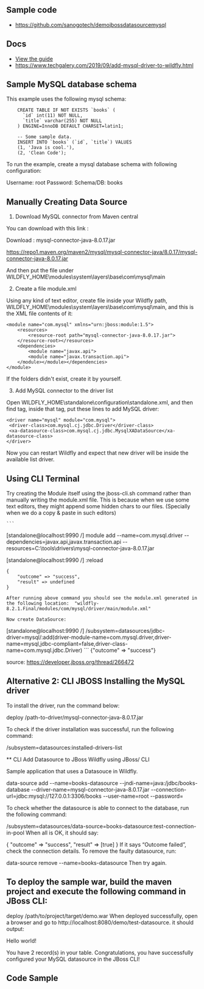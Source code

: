 
## Sample code
- https://github.com/sanogotech/demojbossdatasourcemysql


## Docs

- [View the guide](https://www.squins.com/knowledge/jboss-cli-mysql-datasource-howto/)
- https://www.techgalery.com/2019/09/add-mysql-driver-to-wildfly.html

## Sample MySQL database schema
This example uses the following mysql schema:

```
    CREATE TABLE IF NOT EXISTS `books` (
      `id` int(11) NOT NULL,
      `title` varchar(255) NOT NULL
    ) ENGINE=InnoDB DEFAULT CHARSET=latin1;

    -- Some sample data.
    INSERT INTO `books` (`id`, `title`) VALUES
    (1, 'Java is cool.'),
    (2, 'Clean Code');
```
To run the example, create a mysql database schema with following configuration:

Username: root
Password: 
Schema/DB: books


## Manually Creating Data Source

1. Download MySQL connector from Maven central

You can download with this link :

Download : mysql-connector-java-8.0.17.jar

https://repo1.maven.org/maven2/mysql/mysql-connector-java/8.0.17/mysql-connector-java-8.0.17.jar


And then put the file under WILDFLY_HOME\modules\system\layers\base\com\mysql\main

2. Create a file  module.xml

Using any kind of text editor, create file inside your Wildfly path, WILDFLY_HOME\modules\system\layers\base\com\mysql\main, and this is the XML file contents of it:

```
<module name="com.mysql" xmlns="urn:jboss:module:1.5">
    <resources>
        <resource-root path="mysql-connector-java-8.0.17.jar">
    </resource-root></resources>
    <dependencies>
        <module name="javax.api">
        <module name="javax.transaction.api">
    </module></module></dependencies>
</module>
```

If the folders didn't exist, create it by yourself.

3. Add MySQL connector to the driver list

Open WILDFLY_HOME\standalone\configuration\standalone.xml, and then find <drivers> tag, inside that tag, put these lines to add MySQL driver:

```
<driver name="mysql" module="com.mysql">
 <driver-class>com.mysql.cj.jdbc.Driver</driver-class>
 <xa-datasource-class>com.mysql.cj.jdbc.MysqlXADataSource</xa-datasource-class>
</driver>
```

Now you can restart Wildfly and expect that new driver will be inside the available list driver.

## Using CLI Terminal 

Try creating the Module itself using the   jboss-cli.sh command rather than manually writing the module.xml file. This is because when we use some text editors, they might append some hidden chars to our files. (Specially when we do a copy & paste in such editors)

    ```
[standalone@localhost:9990 /]  module add --name=com.mysql.driver  --dependencies=javax.api,javax.transaction.api --resources=C:\tools\drivers\mysql-connector-java-8.0.17.jar

[standalone@localhost:9990 /] :reload
    
```
{
    "outcome" => "success",
    "result" => undefined
}

After running above command you should see the module.xml generated in the following location:  "wildfly-8.2.1.Final/modules/com/mysql/driver/main/module.xml"

Now create DataSource:
```
[standalone@localhost:9990 /] /subsystem=datasources/jdbc-driver=mysql/:add(driver-module-name=com.mysql.driver,driver-name=mysql,jdbc-compliant=false,driver-class-name=com.mysql.jdbc.Driver)
    ```
{"outcome" => "success"} 

source: https://developer.jboss.org/thread/266472

## Alternative 2: CLI  JBOSS Installing the MySQL driver

To install the driver, run the command below:

deploy /path-to-driver/mysql-connector-java-8.0.17.jar

To check if the driver installation was successful, run the following command:

/subsystem=datasources:installed-drivers-list

**  CLI  Add Datasource to JBoss Wildfly using JBoss/ CLI

Sample application that uses a Datasouce in Wildfly.


data-source add --name=books-datasource --jndi-name=java:/jdbc/books-database --driver-name=mysql-connector-java-8.0.17.jar --connection-url=jdbc:mysql://127.0.0.1:3306/books --user-name=root --password=


To check whether the datasource is able to connect to the database, run the following command:

/subsystem=datasources/data-source=books-datasource:test-connection-in-pool
When all is OK, it should say:

{
    "outcome" => "success",
    "result" => [true]
}
If it says “Outcome failed”, check the connection details. To remove the faulty datasource, run:

data-source remove --name=books-datasource
Then try again.

##  To deploy the sample war, build the maven project and execute the following command in JBoss CLI:

deploy /path/to/project/target/demo.war
When deployed successfully, open a browser and go to http://localhost:8080/demo/test-datasource. it should output:

Hello world!

You have 2 record(s) in your table.
Congratulations, you have successfully configured your MySQL datasource in the JBoss CLI!

## Code Sample 
